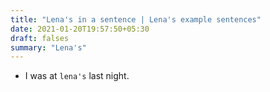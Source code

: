 ```yaml
---
title: "Lena's in a sentence | Lena's example sentences"
date: 2021-01-20T19:57:50+05:30
draft: falses
summary: "Lena's"
---
```

- I was at `lena's` last night.
                 
